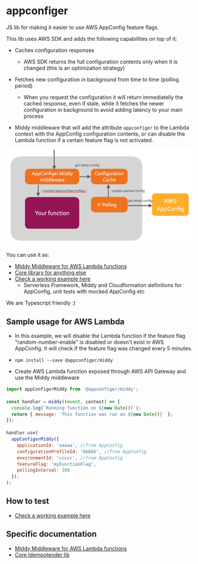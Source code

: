 # appconfiger

JS lib for making it easier to use AWS AppConfig feature flags.

This lib uses AWS SDK and adds the following capabilities on top of it:

- Caches configuration responses
  - AWS SDK returns the full configuration contents only when it is changed (this is an optimization strategy)

- Fetches new configuration in background from time to time (polling period)
  - When you request the configuration it will return immediatelly the cached response, even if stale, while it fetches the newer configuration in background to avoid adding latency to your main process

- Middy middleware that will add the attribute `appconfiger` to the Lambda context with the AppConfig configuration contents, or can disable the Lambda function if a certain feature flag is not activated.

<img width="800" src="./diagram.png">

You can use it as:

- [Middy Middleware for AWS Lambda functions](middy/README.md)
- [Core library for anything else](core/README.md)
- [Check a working example here](examples/random-number-lambda/README.md)
  - Serverless Framework, Middy and Cloudformation definitions for AppConfig, unit tests with mocked AppConfig etc

We are Typescript friendly :)

## Sample usage for AWS Lambda

- In this example, we will disable the Lambda function if the feature flag "random-number-enable" is disabled or doesn't exist in AWS AppConfig. It will check if the feature flag was changed every 5 minutes.

- `npm install --save @appconfiger/middy`

- Create AWS Lambda function exposed through AWS API Gateway and use the Middy middleware

```js
import appConfigerMiddy from '@appconfiger/middy';

const handler = middy((event, context) => {
  console.log(`Running function on ${new Date()}`);
  return { message: `This function was run on ${new Date()}` };
});

handler.use(
  appConfigerMiddy({
    applicationId: 'aaaaa', //from AppConfig
    configurationProfileId: 'bbbbb', //from AppConfig
    environmentId: 'ccccc', //from AppConfig
    featureFlag: 'myFunctionFlag',
    pollingInterval: 300
  }),
);

```

## How to test

- [Check a working example here](examples/random-number-lambda/README.md)

## Specific documentation

- [Middy Middleware for AWS Lambda functions](middy/README.md)
- [Core Idempotender lib](core/README.md)
